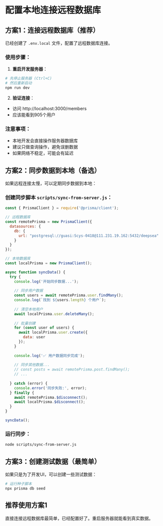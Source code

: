 # 配置本地连接远程数据库

## 方案1：连接远程数据库（推荐）

已经创建了 `.env.local` 文件，配置了远程数据库连接。

### 使用步骤：

1. **重启开发服务器**：
```bash
# 先停止服务器 (Ctrl+C)
# 然后重新启动
npm run dev
```

2. **验证连接**：
- 访问 http://localhost:3000/members
- 应该能看到905个用户

### 注意事项：
- 本地开发会直接操作服务器数据库
- 建议只做查询操作，避免误删数据
- 如果网络不稳定，可能会有延迟

## 方案2：同步数据到本地（备选）

如果远程连接太慢，可以定期同步数据到本地：

### 创建同步脚本 `scripts/sync-from-server.js`：

```javascript
const { PrismaClient } = require('@prisma/client');

// 远程数据库
const remotePrisma = new PrismaClient({
  datasources: {
    db: {
      url: "postgresql://guasi:Scys-0418@111.231.19.162:5432/deepsea"
    }
  }
});

// 本地数据库
const localPrisma = new PrismaClient();

async function syncData() {
  try {
    console.log('开始同步数据...');
    
    // 同步用户数据
    const users = await remotePrisma.user.findMany();
    console.log(`找到 ${users.length} 个用户`);
    
    // 清空本地用户
    await localPrisma.user.deleteMany();
    
    // 批量创建
    for (const user of users) {
      await localPrisma.user.create({
        data: user
      });
    }
    
    console.log('✅ 用户数据同步完成');
    
    // 同步其他数据...
    // const posts = await remotePrisma.post.findMany();
    // ...
    
  } catch (error) {
    console.error('同步失败:', error);
  } finally {
    await remotePrisma.$disconnect();
    await localPrisma.$disconnect();
  }
}

syncData();
```

### 运行同步：
```bash
node scripts/sync-from-server.js
```

## 方案3：创建测试数据（最简单）

如果只是为了开发UI，可以创建一些测试数据：

```bash
# 运行种子脚本
npx prisma db seed
```

## 推荐使用方案1

直接连接远程数据库最简单，已经配置好了。重启服务器就能看到真实数据。